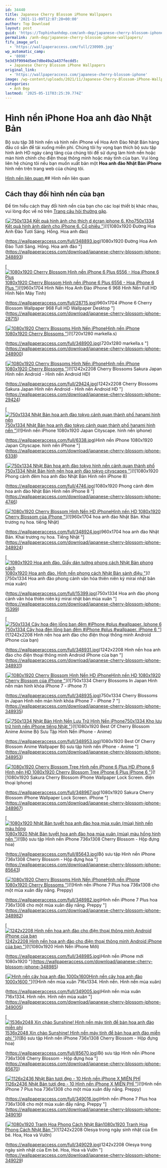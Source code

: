 ```yaml
---
id: 34440
title: Japanese Cherry Blossom iPhone Wallpapers
date: '2021-11-09T12:07:20+00:00'
author: Top Download
layout: post
guid: 'https://Tophinhanhdep.com/anh-dep/japanese-cherry-blossom-iphone-wallpapers/'
permalink: /anh-dep/japanese-cherry-blossom-iphone-wallpapers/
fifu_image_url:
  - 'https://wallpaperaccess.com/full/230909.jpg'
wp_automatic_camp:
  - '8098'
5e3d3f9994d5ee7d0e49a2a437fecdd5:
  - Japanese Cherry Blossom iPhone Wallpapers
original_link:
  - 'https://wallpaperaccess.com/japanese-cherry-blossom-iphone'
image: /wp-content/uploads/2021/11/Japanese-Cherry-Blossom-iPhone-Wallpapers.jpg
categories:
  - Ảnh Đẹp
lastmod: '2025-05-11T03:25:39.774Z'
---
```

# Hình nền iPhone Hoa anh đào Nhật Bản

Bộ sưu tập 38 hình nền và hình nền iPhone về Hoa Anh Đào Nhật Bản hàng đầu có sẵn để tải xuống miễn phí. Chúng tôi hy vọng bạn thích bộ sưu tập hình ảnh HD ngày càng tăng của chúng tôi để sử dụng làm hình nền hoặc màn hình chính cho điện thoại thông minh hoặc máy tính của bạn. Vui lòng liên hệ chúng tôi nếu bạn muốn xuất bản một **Hoa anh đào Nhật Bản iPhone** hình nền trên trang web của chúng tôi.

[Hình nền liên quan ](#related) ## Hình nền liên quan

## Cách thay đổi hình nền của bạn

Để tìm hiểu cách thay đổi hình nền của bạn cho các loại thiết bị khác nhau, vui lòng đọc về nó trên [Trang câu hỏi thường gặp](https://tophinhanhdep.com/faq/).

  
[[![750x1334 Kết quả hình ảnh cho thích d écran iphone 6. Kho](https://wallpaperaccess.com/full/230909.jpg)750x1334 Kết quả hình ảnh dành cho iPhone 6. Cổ phiếu "](https://wallpaperaccess.com/download/japanese-cherry-blossom-iphone-230909)](![1080x1920 Đường Hoa Anh Đào Tươi Sáng.  Hồng.  Hoa anh đào)

(https://wallpaperaccess.com/full/348893.jpg)1080x1920 Đường Hoa Anh Đào Tươi Sáng. Hồng. Hoa anh đào "](https://wallpaperaccess.com/download/japanese-cherry-blossom-iphone-348893)

[[![1080x1920 Cherry Blossom Hình nền iPhone 6 Plus 6556 - Hoa iPhone 6 Plus](https://wallpaperaccess.com/full/55208.jpg)1080x1920 Cherry Blossom Hình nền iPhone 6 Plus 6556 - Hoa iPhone 6 Plus "](https://wallpaperaccess.com/download/japanese-cherry-blossom-iphone-55208)](![960x1704 Hình Nền Hoa Anh Đào iPhone 6 968 Hình Nền Full HD Hình Nền Máy Tính)

(https://wallpaperaccess.com/full/28715.jpg)960x1704 iPhone 6 Cherry Blossom Wallpaper 968 Full HD Wallpaper Desktop "](https://wallpaperaccess.com/download/japanese-cherry-blossom-iphone-28715)

[[![1080x1920 Cherry Blossoms Hình Nền iPhone](https://wallpaperaccess.com/full/348896.jpg)Hình nền iPhone 1080x1920 Cherry Blossoms "](https://wallpaperaccess.com/download/japanese-cherry-blossom-iphone-348896)](![720x1280 markella.s)

(https://wallpaperaccess.com/full/348900.jpg)720x1280 markella.s "](https://wallpaperaccess.com/download/japanese-cherry-blossom-iphone-348900)

[[![1080x1920 Cherry Blossoms Hình Nền iPhone](https://wallpaperaccess.com/full/348906.jpg)Hình nền iPhone 1080x1920 Cherry Blossoms "](https://wallpaperaccess.com/download/japanese-cherry-blossom-iphone-348906)](![1242x2208 Cherry Blossoms Sakura Japan Hình nền Android - Hình nền Android HD)

(https://wallpaperaccess.com/full/29424.jpg)1242x2208 Cherry Blossoms Sakura Japan Hình nền Android - Hình nền Android HD "](https://wallpaperaccess.com/download/japanese-cherry-blossom-iphone-29424)

[[![750x1334 Nhật Bản hoa anh đào tokyo cảnh quan thành phố hanami hình nền](https://wallpaperaccess.com/full/49415.jpg)750x1334 Nhật Bản hoa anh đào tokyo cảnh quan thành phố hanami hình nền "](https://wallpaperaccess.com/download/japanese-cherry-blossom-iphone-49415)](![Hình nền iPhone 1080x1920 Japan Cityscape.  hình nền iphone)

(https://wallpaperaccess.com/full/6338.jpg)Hình nền iPhone 1080x1920 Japan Cityscape. hình nền iPhone "](https://wallpaperaccess.com/download/japanese-cherry-blossom-iphone-6338)

[[![750x1334 Nhật Bản hoa anh đào tokyo hình nền cảnh quan thành phố](https://wallpaperaccess.com/full/309362.jpg)750x1334 Nhật Bản hình nền hoa anh đào tokyo cityscapes "](https://wallpaperaccess.com/download/japanese-cherry-blossom-iphone-309362)](![1080x1920 Phong cảnh đêm hoa anh đào Nhật Bản Hình nền iPhone 8)

(https://wallpaperaccess.com/full/4746.jpg)1080x1920 Phong cảnh đêm hoa anh đào Nhật Bản Hình nền iPhone 8 "](https://wallpaperaccess.com/download/japanese-cherry-blossom-iphone-4746)

[[![1080x1920 Cherry Blossom Hình Nền HD iPhone](https://wallpaperaccess.com/full/348921.jpg)Hình nền HD 1080x1920 Cherry Blossom của iPhone "](https://wallpaperaccess.com/download/japanese-cherry-blossom-iphone-348921)](![960x1704 hoa anh đào Nhật Bản.  Khai trương nụ hoa.  tiếng Nhật)

(https://wallpaperaccess.com/full/348924.jpg)960x1704 hoa anh đào Nhật Bản. Khai trương nụ hoa. Tiếng Nhật "](https://wallpaperaccess.com/download/japanese-cherry-blossom-iphone-348924)

[[![1080x1920 Hoa anh đào.  Giấy dán tường phong cách Nhật Bản phong cách](https://wallpaperaccess.com/full/15403.jpg)1080x1920 Hoa anh đào. Hình nền phong cách Nhật Bản sành điệu "](https://wallpaperaccess.com/download/japanese-cherry-blossom-iphone-15403)](![750x1334 Hoa anh đào phong cảnh văn hóa thiên niên kỷ mirai nhật bản mùa xuân)

(https://wallpaperaccess.com/full/15399.jpg)750x1334 Hoa anh đào phong cảnh văn hóa thiên niên kỷ mirai nhật bản mùa xuân "](https://wallpaperaccess.com/download/japanese-cherry-blossom-iphone-15399)

[[![750x1334 Cây hoa đèn lồng ban đêm #iPhone #plus #wallpaper.  Iphone 6](https://wallpaperaccess.com/full/116213.jpg)750x1334 Cây hoa đèn lồng ban đêm #iPhone #plus #wallpaper. iPhone 6 "](https://wallpaperaccess.com/download/japanese-cherry-blossom-iphone-116213)](![1242x2208 Hình nền hoa anh đào cho điện thoại thông minh Android iPhone của bạn)

(https://wallpaperaccess.com/full/348931.jpg)1242x2208 Hình nền hoa anh đào cho điện thoại thông minh Android iPhone của bạn "](https://wallpaperaccess.com/download/japanese-cherry-blossom-iphone-348931)

[[![1080x1920 Cherry Blossom Hình Nền HD iPhone](https://wallpaperaccess.com/full/348934.jpg)Hình nền HD 1080x1920 Cherry Blossom của iPhone "](https://wallpaperaccess.com/download/japanese-cherry-blossom-iphone-348934)](![750x1334 Cherry Blossoms In Japan Hình nền màn hình khóa iPhone 7 - iPhone 7)

(https://wallpaperaccess.com/full/348935.jpg)750x1334 Cherry Blossoms In Japan Hình nền màn hình khóa iPhone 7 - iPhone 7 "](https://wallpaperaccess.com/download/japanese-cherry-blossom-iphone-348935)

[[![750x1334 Nhật Bản Hình Nền Lưu Trữ Hình Nền iPhone](https://wallpaperaccess.com/full/348948.jpg)750x1334 Kho lưu trữ hình nền iPhone tiếng Nhật "](https://wallpaperaccess.com/download/japanese-cherry-blossom-iphone-348948)](![1080x1920 Best Of Cherry Blossom Anime Anime Bộ Sưu Tập Hình Nền iPhone - Anime)

(https://wallpaperaccess.com/full/348953.jpg)1080x1920 Best Of Cherry Blossom Anime Wallpaper Bộ sưu tập hình nền iPhone - Anime "](https://wallpaperaccess.com/download/japanese-cherry-blossom-iphone-348953)

[[![1080x1920 Cherry Blossom Tree Hình nền iPhone 6 Plus HD iPhone 6](https://wallpaperaccess.com/full/348964.jpg)Hình nền HD 1080x1920 Cherry Blossom Tree iPhone 6 Plus IPhone 6 "](https://wallpaperaccess.com/download/japanese-cherry-blossom-iphone-348964)](![1080x1920 Sakura Cherry Blossom iPhone Wallpaper Lock Screen.  điện thoại Iphone)

(https://wallpaperaccess.com/full/348967.jpg)1080x1920 Sakura Cherry Blossom iPhone Wallpaper Lock Screen. iPhone "](https://wallpaperaccess.com/download/japanese-cherry-blossom-iphone-348967)

[[![1080x1920 Nhật Bản tuyết hoa anh đào hoa mùa xuân (mùa) hình nền màu hồng](https://wallpaperaccess.com/full/348968.jpg)1080x1920 Nhật Bản tuyết hoa anh đào hoa mùa xuân (mùa) màu hồng hình nền "](https://wallpaperaccess.com/download/japanese-cherry-blossom-iphone-348968)](![Bộ sưu tập Hình nền iPhone 736x1308 Cherry Blossom - Hộp đựng hoa)

(https://wallpaperaccess.com/full/85643.jpg)Bộ sưu tập Hình nền iPhone 736x1308 Cherry Blossom - Hộp đựng hoa "](https://wallpaperaccess.com/download/japanese-cherry-blossom-iphone-85643)

[[![1080x1920 Cherry Blossoms Hình Nền iPhone](https://wallpaperaccess.com/full/348976.jpg)Hình nền iPhone 1080x1920 Cherry Blossoms "](https://wallpaperaccess.com/download/japanese-cherry-blossom-iphone-348976)](![Hình nền iPhone 7 Plus hoa 736x1308 cho một mùa xuân đầy nắng.  Preppy)

(https://wallpaperaccess.com/full/348982.jpg)Hình nền iPhone 7 Plus hoa 736x1308 cho một mùa xuân đầy nắng. Preppy "](https://wallpaperaccess.com/download/japanese-cherry-blossom-iphone-348982)

[[![1242x2208 Hình nền hoa anh đào cho điện thoại thông minh Android iPhone của bạn](https://wallpaperaccess.com/full/348983.jpg)1242x2208 Hình nền hoa anh đào cho điện thoại thông minh Android iPhone của bạn "](https://wallpaperaccess.com/download/japanese-cherry-blossom-iphone-348983)](![1080x1920 Hình Nền iPhone Mới)

(https://wallpaperaccess.com/full/348985.jpg)Hình nền iPhone mới 1080x1920 "](https://wallpaperaccess.com/download/japanese-cherry-blossom-iphone-348985)

[[![Hình nền cây hoa anh đào 1000x1600](https://wallpaperaccess.com/full/87847.jpg)Hình nền cây hoa anh đào 1000x1600 "](https://wallpaperaccess.com/download/japanese-cherry-blossom-iphone-87847)](![Hình nền mùa xuân 716x1334.  Hình nền.  Hình nền mùa xuân)

(https://wallpaperaccess.com/full/349005.jpg)Hình nền mùa xuân 716x1334. Hình nền. Hình nền mùa xuân "](https://wallpaperaccess.com/download/japanese-cherry-blossom-iphone-349005)

[[![1536x2048 Xin chào Sunshine!  Hình nền máy tính để bàn hoa anh đào miễn phí](https://wallpaperaccess.com/full/106933.jpg)1536x2048 Xin chào Sunshine! Hình nền máy tính để bàn hoa anh đào miễn phí "](https://wallpaperaccess.com/download/japanese-cherry-blossom-iphone-106933)](![Bộ sưu tập Hình nền iPhone 736x1308 Cherry Blossom - Hộp đựng hoa)

(https://wallpaperaccess.com/full/85670.jpg)Bộ sưu tập Hình nền iPhone 736x1308 Cherry Blossom - Hộp đựng hoa "](https://wallpaperaccess.com/download/japanese-cherry-blossom-iphone-85670)

[[![1126x2436 Nhật Bản tươi đẹp - 10 Hình nền iPhone X MIỄN PHÍ](https://wallpaperaccess.com/full/349013.jpg)1126x2436 Nhật Bản tươi đẹp - 10 Hình nền iPhone X MIỄN PHÍ "](https://wallpaperaccess.com/download/japanese-cherry-blossom-iphone-349013)](![Hình nền iPhone 7 Plus hoa 736x1308 cho một mùa xuân đầy nắng.  Preppy)

(https://wallpaperaccess.com/full/349016.jpg)Hình nền iPhone 7 Plus hoa 736x1308 cho một mùa xuân đầy nắng. Preppy "](https://wallpaperaccess.com/download/japanese-cherry-blossom-iphone-349016)

[[![1080x1920 Tranh Hoa Phong Cách Nhật Bản](https://wallpaperaccess.com/full/4781.jpg)1080x1920 Tranh Hoa Phong Cách Nhật Bản "](https://wallpaperaccess.com/download/japanese-cherry-blossom-iphone-4781)](![1242x2208 Olesya trong ngày sinh nhật của Em bé.  Hoa, Hoa và Vườn)

(https://wallpaperaccess.com/full/349029.jpg)1242x2208 Olesya trong ngày sinh nhật của Em bé. Hoa, Hoa và Vườn "](https://wallpaperaccess.com/download/japanese-cherry-blossom-iphone-349029)
